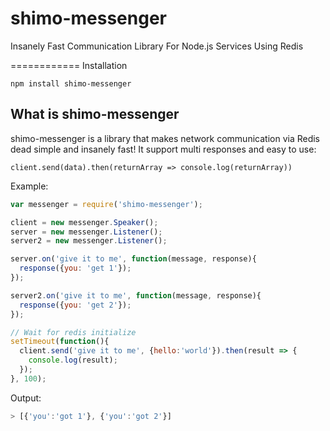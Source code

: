 # shimo-messenger
Insanely Fast Communication Library For Node.js Services Using Redis

============
Installation

    npm install shimo-messenger

What is shimo-messenger
------------------
shimo-messenger is a library that makes network communication via Redis dead simple and insanely fast!
It support multi responses and easy to use:

`client.send(data).then(returnArray => console.log(returnArray))`

Example:

```javascript
var messenger = require('shimo-messenger');

client = new messenger.Speaker();
server = new messenger.Listener();
server2 = new messenger.Listener();

server.on('give it to me', function(message, response){
  response({you: 'get 1'});
});

server2.on('give it to me', function(message, response){
  response({you: 'get 2'});
});

// Wait for redis initialize
setTimeout(function(){
  client.send('give it to me', {hello:'world'}).then(result => {
    console.log(result);
  });
}, 100);
```

Output:

```javascript
> [{'you':'got 1'}, {'you':'got 2'}]
```
